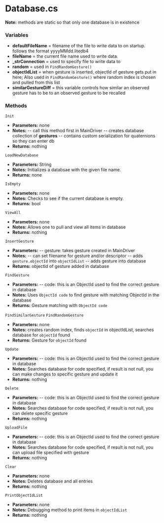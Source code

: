 # Database.cs

**Note:** methods are static so that only one database is in existence

### Variables
- **defaultFileName** = filename of the file to write data to on startup. follows the format yyyyMMdd.litedb4
- **fileName** = the current file name used to write data.
- **_strConnection** = used to specify file to write data to
- **random** = used in ```FindRandomGesture()```
- **objectIdList** = when gesture is inserted, objectId of gesture gets put in here; Also used in ```FindRandomGesture()``` where random index is chosen and pulled from this list
- **similarGestureDiff** = this variable controls how similar an observed gesture has to be to an observed gesture to be recalled

### Methods
```Init```
- **Parameters:** none
- **Notes:** 
-- call this method first in MainDriver
-- creates database collection of **gestures**
-- contains custom serialization for quaternions so they can enter db
- **Returns:** nothing

```LoadNewDatabase```
- **Parameters:** String
- **Notes:** Initializes a databsae with the given file name.
- **Returns:** none

```IsEmpty```
- **Parameters:** none
- **Notes:** Checks to see if the current database is empty.
- **Returns:** bool

```ViewAll```
- **Parameters:** none
- **Notes:** Allows one to pull and view all items in database
- **Returns:** nothing

```InsertGesture```
- **Parameters:** 
-- gesture: takes gesture created in MainDriver
- **Notes:** 
-- can set filename for gesture and/or descriptor
-- adds ```gesture.objectId``` into ```objectIdList```
-- adds gesture into database
- **Returns:** objectId of gesture added in database

```FindGesture```
- **Parameters:** 
-- code: this is an ObjectId used to find the correct gesture in database
- **Notes:** Uses ```ObjectId code``` to find gesture with matching ObjectId in the database
- **Returns:** Gesture matching with ```ObjectId code```

```FindSimilarGesture```
```FindRandomGesture```
- **Parameters:** none
- **Notes:** creates random index, finds ```objectId``` in objectIdList, searches database for ```objectId``` found
- **Returns:** Gesture for ```objectId``` found

```Update```
- **Parameters:** 
-- code: this is an ObjectId used to find the correct gesture in database
- **Notes:** Searches database for code specified, if result is not null, you can make changes to specific gesture and update it
- **Returns:** nothing

```Delete```
- **Parameters:** 
-- code: this is an ObjectId used to find the correct gesture in database
- **Notes:** Searches database for code specified, if result is not null, you can delete specific gesture
- **Returns:** nothing

```UploadFile```
- **Parameters:** 
-- code: this is an ObjectId used to find the correct gesture in database
- **Notes:** Searches database for code specified, if result is not null, you can upload file specified with gesture
- **Returns:** nothing

```Clear```
- **Parameters:** none
- **Notes:** Deletes database and all entries
- **Returns:** nothing

```PrintObjectIdList```
- **Parameters:** none
- **Notes:** Debugging method to print items in ```objectIdList```
- **Returns:** nothing
